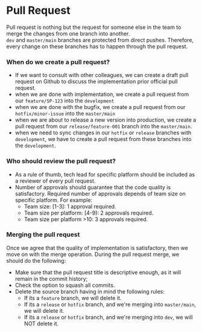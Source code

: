 # Pull Request

Pull request is nothing but the request for someone else in the team to merge the changes from one branch into another.  
`dev` and `master/main` branches are protected from direct pushes. Therefore, every change on these branches has to happen through the pull request.

### When do we create a pull request?

- If we want to consult with other colleagues, we can create a draft pull request on Github to discuss the implementation prior official pull request.
- when we are done with implementation, we create a pull request from our `feature/SP-123` into the `development`
- when we are done with the bugfix, we create a pull request from our `hotfix/minor-issue` into the `master/main`
- when we are about to release a new version into production, we create a pull request from our `release/feature-001` branch into the `master/main`.
- when we need to sync changes in our `hotfix` or `release` branches with `development`, we have to create a pull request from these branches into the `development`.

### Who should review the pull request?

- As a rule of thumb, tech lead for specific platform should be included as a reviewer of every pull request.
- Number of approvals should guarantee that the code quality is satisfactory. Required number of approvals depends of team size on specific platform. For example:  
    - Team size: [1-3]: 1 approval required. 
    - Team size per platform: [4-9): 2 approvals required.
    - Team size per platform >10: 3 approvals required.

### Merging the pull request
Once we agree that the quality of implementation is satisfactory, then we move on with the merge operation. During the pull request merge, we should do the following:
- Make sure that the pull request title is descriptive enough, as it will remain in the commit history;
- Check the option to squash all commits.
- Delete the source branch having in mind the following rules:
    - If its a `feature` branch, we will delete it.
    - If its a `release` or `hotfix` branch, and we're merging into `master/main`, we will delete it.
    - If its a `release` or `hotfix` branch, and we're merging into `dev`, we will NOT delete it.
